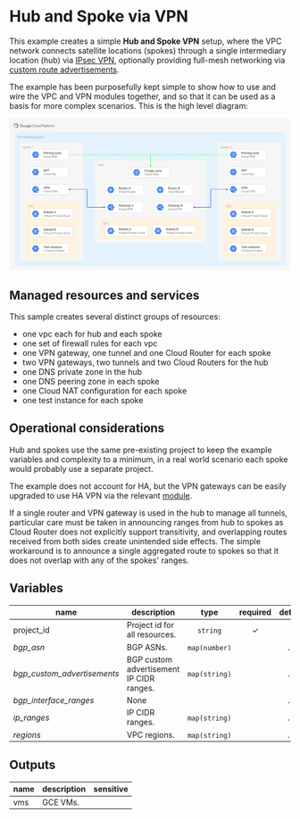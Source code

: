 # Hub and Spoke via VPN

This example creates a simple **Hub and Spoke VPN** setup, where the VPC network connects satellite locations (spokes) through a single intermediary location (hub) via [IPsec VPN](https://cloud.google.com/vpn/docs/concepts/overview), optionally providing full-mesh networking via [custom route advertisements](https://cloud.google.com/router/docs/how-to/advertising-overview).

The example has been purposefully kept simple to show how to use and wire the VPC and VPN modules together, and so that it can be used as a basis for more complex scenarios. This is the high level diagram:

![High-level diagram](diagram.png "High-level diagram")

## Managed resources and services

This sample creates several distinct groups of resources:

- one vpc each for hub and each spoke
- one set of firewall rules for each vpc
- one VPN gateway, one tunnel and one Cloud Router for each spoke
- two VPN gateways, two tunnels and two Cloud Routers for the hub
- one DNS private zone in the hub
- one DNS peering zone in each spoke
- one Cloud NAT configuration for each spoke
- one test instance for each spoke

## Operational considerations

Hub and spokes use the same pre-existing project to keep the example variables and complexity to a minimum, in a real world scenario each spoke would probably use a separate project.

The example does not account for HA, but the VPN gateways can be easily upgraded to use HA VPN via the relevant [module](../../modules/net-vpn-ha).

If a single router and VPN gateway is used in the hub to manage all tunnels, particular care must be taken in announcing ranges from hub to spokes as Cloud Router does not explicitly support transitivity, and overlapping routes received from both sides create unintended side effects. The simple workaround is to announce a single aggregated route to spokes so that it does not overlap with any of the spokes' ranges.

<!-- BEGIN TFDOC -->
## Variables

| name | description | type | required | default |
|---|---|:---: |:---:|:---:|
| project_id | Project id for all resources. | <code title="">string</code> | ✓ |  |
| *bgp_asn* | BGP ASNs. | <code title="map&#40;number&#41;">map(number)</code> |  | <code title="&#123;&#10;hub     &#61; 64513&#10;spoke-1 &#61; 64514&#10;spoke-2 &#61; 64515&#10;&#125;">...</code> |
| *bgp_custom_advertisements* | BGP custom advertisement IP CIDR ranges. | <code title="map&#40;string&#41;">map(string)</code> |  | <code title="&#123;&#10;hub-to-spoke-1 &#61; &#34;10.0.32.0&#47;20&#34;&#10;hub-to-spoke-2 &#61; &#34;10.0.16.0&#47;20&#34;&#10;&#125;">...</code> |
| *bgp_interface_ranges* | None | <code title=""></code> |  | <code title="&#123;&#10;spoke-1 &#61; &#34;169.254.1.0&#47;30&#34;&#10;spoke-2 &#61; &#34;169.254.1.4&#47;30&#34;&#10;&#125;">...</code> |
| *ip_ranges* | IP CIDR ranges. | <code title="map&#40;string&#41;">map(string)</code> |  | <code title="&#123;&#10;hub-a     &#61; &#34;10.0.0.0&#47;24&#34;&#10;hub-b     &#61; &#34;10.0.8.0&#47;24&#34;&#10;spoke-1-a &#61; &#34;10.0.16.0&#47;24&#34;&#10;spoke-1-b &#61; &#34;10.0.24.0&#47;24&#34;&#10;spoke-2-a &#61; &#34;10.0.32.0&#47;24&#34;&#10;spoke-2-b &#61; &#34;10.0.40.0&#47;24&#34;&#10;&#125;">...</code> |
| *regions* | VPC regions. | <code title="map&#40;string&#41;">map(string)</code> |  | <code title="&#123;&#10;a &#61; &#34;europe-west1&#34;&#10;b &#61; &#34;europe-west2&#34;&#10;&#125;">...</code> |

## Outputs

| name | description | sensitive |
|---|---|:---:|
| vms | GCE VMs. |  |
<!-- END TFDOC -->
